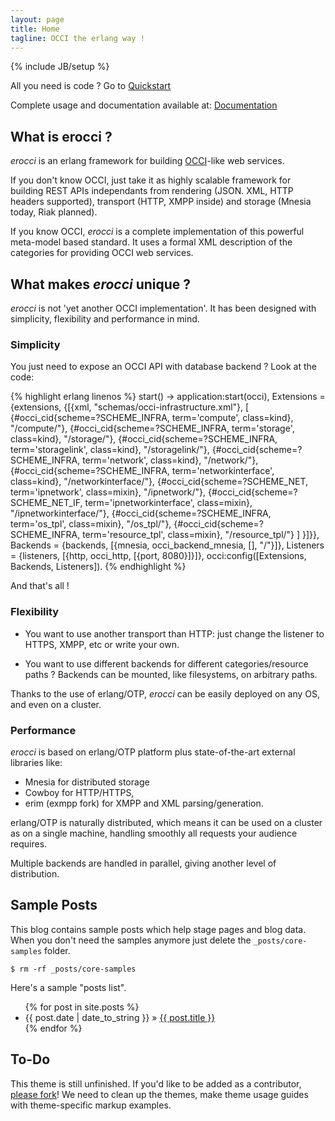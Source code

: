 ```yaml
---
layout: page
title: Home
tagline: OCCI the erlang way !
---
```

{% include JB/setup %}

All you need is code ? Go to [Quickstart](quickstart)

Complete usage and documentation available at: [Documentation](documentation)

## What is erocci ?

*erocci* is an erlang framework for building [OCCI](http://occi-wg.org)-like web services.

If you don't know OCCI, just take it as highly scalable framework for
building REST APIs independants from rendering (JSON. XML, HTTP
headers supported), transport (HTTP, XMPP inside) and storage (Mnesia
today, Riak planned).

If you know OCCI, *erocci* is a complete implementation of this
powerful meta-model based standard. It uses a formal XML description
of the categories for providing OCCI web services.

## What makes *erocci* unique ?

*erocci* is not 'yet another OCCI implementation'. It has been
designed with simplicity, flexibility and performance in mind.

### Simplicity

You just need to expose an OCCI API with database backend ? Look at the code:

{% highlight erlang linenos %}
    start() ->
        application:start(occi),
	Extensions = {extensions, {[{xml, "schemas/occi-infrastructure.xml"},
		     		    [
				      {#occi_cid{scheme=?SCHEME_INFRA, term='compute', class=kind}, "/compute/"},
				      {#occi_cid{scheme=?SCHEME_INFRA, term='storage', class=kind}, "/storage/"},
				      {#occi_cid{scheme=?SCHEME_INFRA, term='storagelink', class=kind}, "/storagelink/"},
				      {#occi_cid{scheme=?SCHEME_INFRA, term='network', class=kind}, "/network/"},
				      {#occi_cid{scheme=?SCHEME_INFRA, term='networkinterface', class=kind}, "/networkinterface/"},
				      {#occi_cid{scheme=?SCHEME_NET, term='ipnetwork', class=mixin}, "/ipnetwork/"},
				      {#occi_cid{scheme=?SCHEME_NET_IF, term='ipnetworkinterface', class=mixin}, "/ipnetworkinterface/"},
				      {#occi_cid{scheme=?SCHEME_INFRA, term='os_tpl', class=mixin}, "/os_tpl/"},
				      {#occi_cid{scheme=?SCHEME_INFRA, term='resource_tpl', class=mixin}, "/resource_tpl/"}
  			      	    ]
				   }]}},
	Backends = {backends, [{mnesia, occi_backend_mnesia, [], "/"}]},
	Listeners = {listeners, [{http, occi_http, [{port, 8080}]}]},
	occi:config([Extensions, Backends, Listeners]).
{% endhighlight %}

And that's all !

### Flexibility

* You want to use another transport than HTTP: just change the
  listener to HTTPS, XMPP, etc or write your own.

* You want to use different backends for different categories/resource
  paths ? Backends can be mounted, like filesystems, on arbitrary
  paths.

Thanks to the use of erlang/OTP, *erocci* can be easily deployed on any OS, and even on a cluster.

### Performance

*erocci* is based on erlang/OTP platform plus state-of-the-art external libraries like:
* Mnesia for distributed storage
* Cowboy for HTTP/HTTPS,
* erim (exmpp fork) for XMPP and XML parsing/generation.

erlang/OTP is naturally distributed, which means it can be used on a
cluster as on a single machine, handling smoothly all requests your
audience requires.

Multiple backends are handled in parallel, giving another level of distribution.

## Sample Posts

This blog contains sample posts which help stage pages and blog data.
When you don't need the samples anymore just delete the `_posts/core-samples` folder.

    $ rm -rf _posts/core-samples

Here's a sample "posts list".

<ul class="posts">
  {% for post in site.posts %}
    <li><span>{{ post.date | date_to_string }}</span> &raquo; <a href="{{ BASE_PATH }}{{ post.url }}">{{ post.title }}</a></li>
  {% endfor %}
</ul>

## To-Do

This theme is still unfinished. If you'd like to be added as a contributor, [please fork](http://github.com/plusjade/jekyll-bootstrap)!
We need to clean up the themes, make theme usage guides with theme-specific markup examples.


